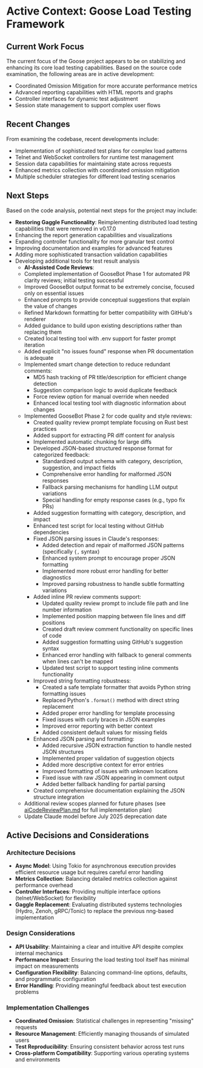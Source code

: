 # Active Context: Goose Load Testing Framework

## Current Work Focus
The current focus of the Goose project appears to be on stabilizing and enhancing its core load testing capabilities. Based on the source code examination, the following areas are in active development:

- Coordinated Omission Mitigation for more accurate performance metrics
- Advanced reporting capabilities with HTML reports and graphs
- Controller interfaces for dynamic test adjustment
- Session state management to support complex user flows

## Recent Changes
From examining the codebase, recent developments include:

- Implementation of sophisticated test plans for complex load patterns
- Telnet and WebSocket controllers for runtime test management
- Session data capabilities for maintaining state across requests
- Enhanced metrics collection with coordinated omission mitigation
- Multiple scheduler strategies for different load testing scenarios

## Next Steps
Based on the code analysis, potential next steps for the project may include:

- **Restoring Gaggle Functionality**: Reimplementing distributed load testing capabilities that were removed in v0.17.0
- Enhancing the report generation capabilities and visualizations
- Expanding controller functionality for more granular test control
- Improving documentation and examples for advanced features
- Adding more sophisticated transaction validation capabilities
- Developing additional tools for test result analysis
  - **AI-Assisted Code Reviews**: 
  - Completed implementation of GooseBot Phase 1 for automated PR clarity reviews; initial testing successful
  - Improved GooseBot output format to be extremely concise, focused only on essential issues
  - Enhanced prompts to provide conceptual suggestions that explain the value of changes
  - Refined Markdown formatting for better compatibility with GitHub's renderer
  - Added guidance to build upon existing descriptions rather than replacing them
  - Created local testing tool with .env support for faster prompt iteration
  - Added explicit "no issues found" response when PR documentation is adequate
  - Implemented smart change detection to reduce redundant comments:
    - MD5 hash tracking of PR title/description for efficient change detection
    - Suggestion comparison logic to avoid duplicate feedback
    - Force review option for manual override when needed
    - Enhanced local testing tool with diagnostic information about changes
  - Implemented GooseBot Phase 2 for code quality and style reviews:
    - Created quality review prompt template focusing on Rust best practices
    - Added support for extracting PR diff content for analysis
    - Implemented automatic chunking for large diffs
    - Developed JSON-based structured response format for categorized feedback:
      - Standardized output schema with category, description, suggestion, and impact fields
      - Comprehensive error handling for malformed JSON responses
      - Fallback parsing mechanisms for handling LLM output variations
      - Special handling for empty response cases (e.g., typo fix PRs)
    - Added suggestion formatting with category, description, and impact
    - Enhanced test script for local testing without GitHub dependencies
    - Fixed JSON parsing issues in Claude's responses:
      - Added detection and repair of malformed JSON patterns (specifically `{,` syntax)
      - Enhanced system prompt to encourage proper JSON formatting
      - Implemented more robust error handling for better diagnostics 
      - Improved parsing robustness to handle subtle formatting variations
    - Added inline PR review comments support:
      - Updated quality review prompt to include file path and line number information
      - Implemented position mapping between file lines and diff positions
      - Created draft review comment functionality on specific lines of code
      - Added suggestion formatting using GitHub's suggestion syntax
      - Enhanced error handling with fallback to general comments when lines can't be mapped
      - Updated test script to support testing inline comments functionality
    - Improved string formatting robustness:
      - Created a safe template formatter that avoids Python string formatting issues
      - Replaced Python's `.format()` method with direct string replacement
      - Added proper error handling for template processing
      - Fixed issues with curly braces in JSON examples
      - Improved error reporting with better context
      - Added consistent default values for missing fields
    - Enhanced JSON parsing and formatting:
      - Added recursive JSON extraction function to handle nested JSON structures
      - Implemented proper validation of suggestion objects
      - Added more descriptive context for error entries
      - Improved formatting of issues with unknown locations
      - Fixed issue with raw JSON appearing in comment output
      - Added better fallback handling for partial parsing
    - Created comprehensive documentation explaining the JSON structure integration
  - Additional review scopes planned for future phases (see [aiCodeReviewPlan.md](./aiCodeReviewPlan.md) for full implementation plan)
  - Update Claude model before July 2025 deprecation date

## Active Decisions and Considerations

### Architecture Decisions
- **Async Model**: Using Tokio for asynchronous execution provides efficient resource usage but requires careful error handling
- **Metrics Collection**: Balancing detailed metrics collection against performance overhead
- **Controller Interfaces**: Providing multiple interface options (telnet/WebSocket) for flexibility
- **Gaggle Replacement**: Evaluating distributed systems technologies (Hydro, Zenoh, gRPC/Tonic) to replace the previous nng-based implementation

### Design Considerations
- **API Usability**: Maintaining a clear and intuitive API despite complex internal mechanics
- **Performance Impact**: Ensuring the load testing tool itself has minimal impact on measurements
- **Configuration Flexibility**: Balancing command-line options, defaults, and programmatic configuration
- **Error Handling**: Providing meaningful feedback about test execution problems

### Implementation Challenges
- **Coordinated Omission**: Statistical challenges in representing "missing" requests
- **Resource Management**: Efficiently managing thousands of simulated users
- **Test Reproducibility**: Ensuring consistent behavior across test runs
- **Cross-platform Compatibility**: Supporting various operating systems and environments
